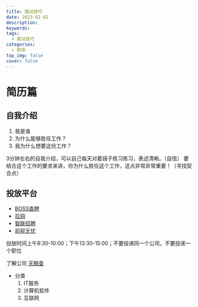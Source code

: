 ```yaml
---
title: 面试技巧
date: 2023-02-02
description:
keywords:
tags:
  - 面试技巧
categories:
  - 职场
top_img: false
cover: false
---
```



# 简历篇

## 自我介绍
1. 我是谁
2. 为什么能够胜任工作？
3. 我为什么想要这份工作？

3分钟左右的自我介绍，可以自己每天对着镜子练习练习，表述清晰。（自信）
要结合这个工作的要求来讲，你为什么胜任这个工作，这点非常非常重要！（寻找契合点）

## 投放平台
- [BOSS直聘](https://www.zhipin.com/)
- [拉钩](https://www.lagou.com/)
- [智联招聘](https://www.zhaopin.com/)
- [前程无忧](https://www.51job.com/)

投放时间上午8:30-10:00；下午13:30-15:00；不要投递同一个公司，不要投递一个职位

了解公司 [天眼查](https://www.tianyancha.com/)
- 分类
  1. IT服务
  2. 计算机软件
  3. 互联网


